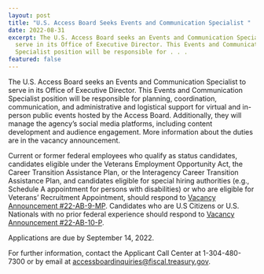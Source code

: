 ```yaml
---
layout: post
title: "U.S. Access Board Seeks Events and Communication Specialist "
date: 2022-08-31
excerpt: The U.S. Access Board seeks an Events and Communication Specialist to
  serve in its Office of Executive Director. This Events and Communication
  Specialist position will be responsible for . . .
featured: false
---
```

The U.S. Access Board seeks an Events and Communication Specialist to serve in its Office of Executive Director. This Events and Communication Specialist position will be responsible for planning, coordination, communication, and administrative and logistical support for virtual and in-person public events hosted by the Access Board. Additionally, they will manage the agency’s social media platforms, including content development and audience engagement. More information about the duties are in the vacancy announcement. 

Current or former federal employees who qualify as status candidates, candidates eligible under the Veterans Employment Opportunity Act, the Career Transition Assistance Plan, or the Interagency Career Transition Assistance Plan, and candidates eligible for special hiring authorities (e.g., Schedule A appointment for persons with disabilities) or who are eligible for Veterans’ Recruitment Appointment, should respond to [Vacancy Announcement #22-AB-9-MP](https://www.usajobs.gov/job/674037800). Candidates who are U.S Citizens or U.S. Nationals with no prior federal experience should respond to [Vacancy Announcement #22-AB-10-P](https://www.usajobs.gov/job/674037900). 

Applications are due by September 14, 2022. 

For further information, contact the Applicant Call Center at 1-304-480-7300 or by email at [accessboardinquiries@fiscal.treasury.gov](mailto:accessboardinquiries@fiscal.treasury.gov).